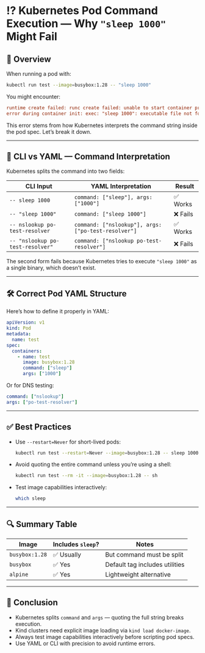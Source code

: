 # ⁉️ **Kubernetes Pod Command Execution** — Why `"sleep 1000"` Might Fail

## 🔴 **Overview**

When running a pod with:

```bash
kubectl run test --image=busybox:1.28 -- "sleep 1000"
```

You might encounter:

```ini
runtime create failed: runc create failed: unable to start container process:
error during container init: exec: "sleep 1000": executable file not found in $PATH
```

This error stems from how Kubernetes interprets the command string inside the pod spec. Let’s break it down.

---

## 🧩 **CLI vs YAML** — Command Interpretation

Kubernetes splits the command into two fields:

| CLI Input                        | YAML Interpretation                                 | Result   |
| -------------------------------- | --------------------------------------------------- | -------- |
| `-- sleep 1000`                  | `command: ["sleep"], args: ["1000"]`                | ✅ Works |
| `-- "sleep 1000"`                | `command: ["sleep 1000"]`                           | ❌ Fails |
| `-- nslookup po-test-resolver`   | `command: ["nslookup"], args: ["po-test-resolver"]` | ✅ Works |
| `-- "nslookup po-test-resolver"` | `command: ["nslookup po-test-resolver"]`            | ❌ Fails |

The second form fails because Kubernetes tries to execute `"sleep 1000"` as a single binary, which doesn’t exist.

---

## 🛠️ **Correct Pod YAML Structure**

Here’s how to define it properly in YAML:

```yaml
apiVersion: v1
kind: Pod
metadata:
  name: test
spec:
  containers:
    - name: test
      image: busybox:1.28
      command: ["sleep"]
      args: ["1000"]
```

Or for DNS testing:

```yaml
command: ["nslookup"]
args: ["po-test-resolver"]
```

---

## ✅ **Best Practices**

- Use `--restart=Never` for short-lived pods:

  ```bash
  kubectl run test --restart=Never --image=busybox:1.28 -- sleep 1000
  ```

- Avoid quoting the entire command unless you’re using a shell:

  ```bash
  kubectl run test --rm -it --image=busybox:1.28 -- sh
  ```

- Test image capabilities interactively:

  ```bash
  which sleep
  ```

---

## 🔍 Summary Table

| Image          | Includes `sleep`? | Notes                          |
| -------------- | ----------------- | ------------------------------ |
| `busybox:1.28` | ✅ Usually        | But command must be split      |
| `busybox`      | ✅ Yes            | Default tag includes utilities |
| `alpine`       | ✅ Yes            | Lightweight alternative        |

---

## 🎯 Conclusion

- Kubernetes splits `command` and `args` — quoting the full string breaks execution.
- Kind clusters need explicit image loading via `kind load docker-image`.
- Always test image capabilities interactively before scripting pod specs.
- Use YAML or CLI with precision to avoid runtime errors.
